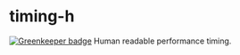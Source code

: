 # timing-h

[![Greenkeeper badge](https://badges.greenkeeper.io/amio/timing-h.svg)](https://greenkeeper.io/)
Human readable performance timing.
